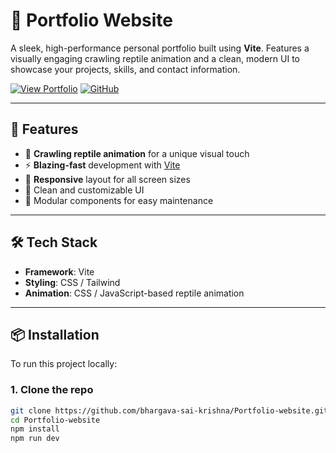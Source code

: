 # 🦎 Portfolio Website

A sleek, high-performance personal portfolio built using **Vite**. Features a visually engaging crawling reptile animation and a clean, modern UI to showcase your projects, skills, and contact information.

[![View Portfolio](https://img.shields.io/badge/Live-Demo-blue?style=for-the-badge)](https://bhargava-sai-krishna.github.io/Portfolio-website/)
[![GitHub](https://img.shields.io/github/stars/bhargava-sai-krishna/Portfolio-website?style=for-the-badge)](https://github.com/bhargava-sai-krishna/Portfolio-website/stargazers)

---

## 🚀 Features

- 🦎 **Crawling reptile animation** for a unique visual touch  
- ⚡ **Blazing-fast** development with [Vite](https://vitejs.dev)
- 📱 **Responsive** layout for all screen sizes
- 🎨 Clean and customizable UI
- 🧩 Modular components for easy maintenance

---

## 🛠️ Tech Stack

- **Framework**: Vite 
- **Styling**: CSS / Tailwind 
- **Animation**: CSS / JavaScript-based reptile animation

---

## 📦 Installation

To run this project locally:

### 1. Clone the repo

```bash
git clone https://github.com/bhargava-sai-krishna/Portfolio-website.git
cd Portfolio-website
npm install
npm run dev
```